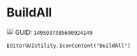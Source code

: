 # BuildAll
![](/img/BuildAll.png)
GUID: `1495937385600924149`
```
EditorGUIUtility.IconContent("BuildAll")
```
